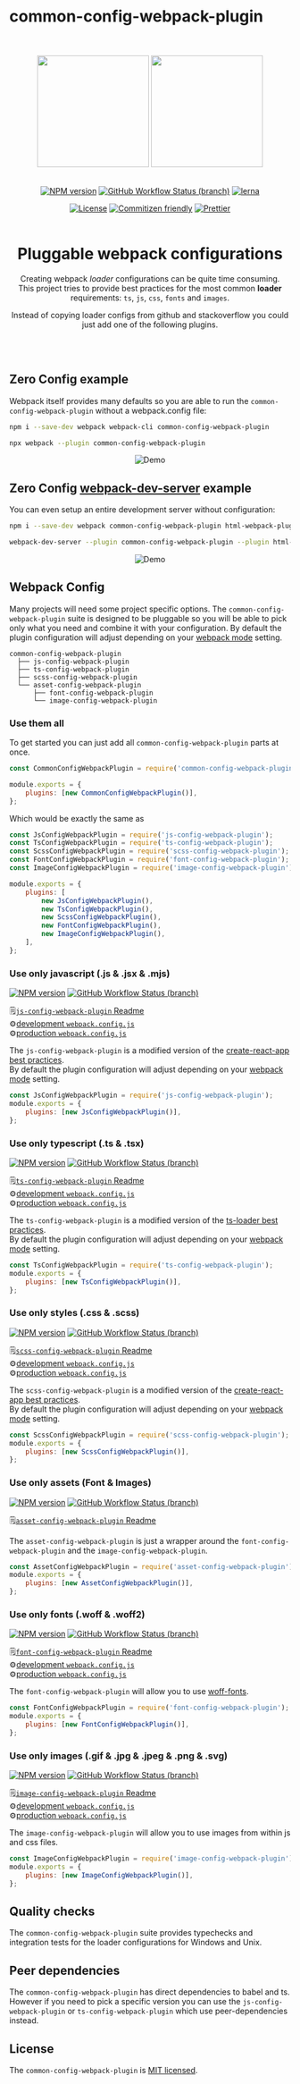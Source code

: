 # common-config-webpack-plugin

<div align="center">
    <br>
    <br>
    <img width="200" height="200" src="https://github.com/namics/webpack-config-plugins/raw/master/logo.png" />
    <img width="200" height="200" src="https://github.com/namics/webpack-config-plugins/raw/master/plug.png" />
    <br>
    <br>

[![NPM version](https://badge.fury.io/js/common-config-webpack-plugin.svg)](https://www.npmjs.com/package/common-config-webpack-plugin)
[![GitHub Workflow Status (branch)](https://img.shields.io/github/workflow/status/namics/webpack-config-plugins/Node.js%20CI/master)](https://github.com/namics/webpack-config-plugins/actions?query=branch%3Amaster)
[![lerna](https://img.shields.io/badge/maintained%20with-lerna-cc00ff.svg)](https://lernajs.io/)

[![License](https://img.shields.io/badge/license-MIT-green.svg)](http://opensource.org/licenses/MIT)
[![Commitizen friendly](https://img.shields.io/badge/commitizen-friendly-brightgreen.svg)](http://commitizen.github.io/cz-cli/)
[![Prettier](https://img.shields.io/badge/Code%20Style-Prettier-green.svg)](https://github.com/prettier/prettier)
<br>
<br>

# Pluggable webpack configurations

Creating webpack _loader_ configurations can be quite time consuming.  
This project tries to provide best practices for the most common **loader** requirements: `ts`, `js`, `css`, `fonts` and `images`.

Instead of copying loader configs from github and stackoverflow you could just add one of the following plugins.

<br>
<br>
</div>

## Zero Config example

Webpack itself provides many defaults so you are able to run the `common-config-webpack-plugin` without a webpack.config file:

```bash
npm i --save-dev webpack webpack-cli common-config-webpack-plugin

npx webpack --plugin common-config-webpack-plugin
```

<div align="center">

![Demo](https://github.com/namics/webpack-config-plugins/raw/master/preview.gif)

</div>


## Zero Config [webpack-dev-server](https://github.com/webpack/webpack-dev-server) example

You can even setup an entire development server without configuration:

```bash
npm i --save-dev webpack common-config-webpack-plugin html-webpack-plugin

webpack-dev-server --plugin common-config-webpack-plugin --plugin html-webpack-plugin
```

<div align="center">

![Demo](https://github.com/namics/webpack-config-plugins/raw/master/preview-dev-server.gif)

</div>



## Webpack Config

Many projects will need some project specific options.  The `common-config-webpack-plugin` suite is designed to be pluggable so you will be able to pick only what you need and combine it with your configuration. By default the plugin configuration will adjust depending on your [webpack mode](https://webpack.js.org/concepts/mode/) setting.

```
common-config-webpack-plugin
  ├── js-config-webpack-plugin
  ├── ts-config-webpack-plugin
  ├── scss-config-webpack-plugin
  └── asset-config-webpack-plugin
      ├── font-config-webpack-plugin
      └── image-config-webpack-plugin
```

### Use them all

To get started you can just add all `common-config-webpack-plugin` parts at once.

```js
const CommonConfigWebpackPlugin = require('common-config-webpack-plugin');

module.exports = {
    plugins: [new CommonConfigWebpackPlugin()],
};
```

Which would be exactly the same as

```js
const JsConfigWebpackPlugin = require('js-config-webpack-plugin');
const TsConfigWebpackPlugin = require('ts-config-webpack-plugin');
const ScssConfigWebpackPlugin = require('scss-config-webpack-plugin');
const FontConfigWebpackPlugin = require('font-config-webpack-plugin');
const ImageConfigWebpackPlugin = require('image-config-webpack-plugin');

module.exports = {
    plugins: [
        new JsConfigWebpackPlugin(),
        new TsConfigWebpackPlugin(),
        new ScssConfigWebpackPlugin(),
        new FontConfigWebpackPlugin(),
        new ImageConfigWebpackPlugin(),
    ],
};
```

### Use only javascript (.js & .jsx & .mjs)

[![NPM version](https://badge.fury.io/js/js-config-webpack-plugin.svg)](https://www.npmjs.com/package/js-config-webpack-plugin)
[![GitHub Workflow Status (branch)](https://img.shields.io/github/workflow/status/namics/webpack-config-plugins/Node.js%20CI/master)](https://github.com/namics/webpack-config-plugins/actions?query=branch%3Amaster)

🗒️[`js-config-webpack-plugin` Readme](https://github.com/namics/webpack-config-plugins/tree/master/packages/js-config-webpack-plugin)  
⚙️[development `webpack.config.js`](https://github.com/namics/webpack-config-plugins/raw/master/packages/js-config-webpack-plugin/config/development.config.js)  
⚙️[production `webpack.config.js`](https://github.com/namics/webpack-config-plugins/raw/master/packages/js-config-webpack-plugin/config/production.config.js)

The `js-config-webpack-plugin` is a modified version of the [create-react-app best practices](https://github.com/facebook/create-react-app/tree/52449c34eedc53e50a2a159d38604ea7df5bd997/packages/react-scripts/config).  
By default the plugin configuration will adjust depending on your [webpack mode](https://webpack.js.org/concepts/mode/) setting.

```js
const JsConfigWebpackPlugin = require('js-config-webpack-plugin');
module.exports = {
    plugins: [new JsConfigWebpackPlugin()],
};
```

### Use only typescript (.ts & .tsx)

[![NPM version](https://badge.fury.io/js/ts-config-webpack-plugin.svg)](https://www.npmjs.com/package/ts-config-webpack-plugin)
[![GitHub Workflow Status (branch)](https://img.shields.io/github/workflow/status/namics/webpack-config-plugins/Node.js%20CI/master)](https://github.com/namics/webpack-config-plugins/actions?query=branch%3Amaster)

🗒️[`ts-config-webpack-plugin` Readme](https://github.com/namics/webpack-config-plugins/tree/master/packages/ts-config-webpack-plugin)  
⚙️[development `webpack.config.js`](https://github.com/namics/webpack-config-plugins/raw/master/packages/ts-config-webpack-plugin/config/development.config.js)  
⚙️[production `webpack.config.js`](https://github.com/namics/webpack-config-plugins/raw/master/packages/ts-config-webpack-plugin/config/production.config.js)

The `ts-config-webpack-plugin` is a modified version of the [ts-loader best practices](https://github.com/TypeStrong/ts-loader/blob/master/examples/thread-loader/webpack.config.js).  
By default the plugin configuration will adjust depending on your [webpack mode](https://webpack.js.org/concepts/mode/) setting.

```js
const TsConfigWebpackPlugin = require('ts-config-webpack-plugin');
module.exports = {
    plugins: [new TsConfigWebpackPlugin()],
};
```

### Use only styles (.css & .scss)

[![NPM version](https://badge.fury.io/js/scss-config-webpack-plugin.svg)](https://www.npmjs.com/package/scss-config-webpack-plugin)
[![GitHub Workflow Status (branch)](https://img.shields.io/github/workflow/status/namics/webpack-config-plugins/Node.js%20CI/master)](https://github.com/namics/webpack-config-plugins/actions?query=branch%3Amaster)

🗒️[`scss-config-webpack-plugin` Readme](https://github.com/namics/webpack-config-plugins/tree/master/packages/scss-config-webpack-plugin)  
⚙️[development `webpack.config.js`](https://github.com/namics/webpack-config-plugins/raw/master/packages/scss-config-webpack-plugin/config/development.config.js)  
⚙️[production `webpack.config.js`](https://github.com/namics/webpack-config-plugins/raw/master/packages/scss-config-webpack-plugin/config/production.config.js)

The `scss-config-webpack-plugin` is a modified version of the [create-react-app best practices](https://github.com/facebook/create-react-app/tree/52449c34eedc53e50a2a159d38604ea7df5bd997/packages/react-scripts/config).  
By default the plugin configuration will adjust depending on your [webpack mode](https://webpack.js.org/concepts/mode/) setting.

```js
const ScssConfigWebpackPlugin = require('scss-config-webpack-plugin');
module.exports = {
    plugins: [new ScssConfigWebpackPlugin()],
};
```

### Use only assets (Font & Images)

[![NPM version](https://badge.fury.io/js/asset-config-webpack-plugin.svg)](https://www.npmjs.com/package/asset-config-webpack-plugin)
[![GitHub Workflow Status (branch)](https://img.shields.io/github/workflow/status/namics/webpack-config-plugins/Node.js%20CI/master)](https://github.com/namics/webpack-config-plugins/actions?query=branch%3Amaster)

🗒️[`asset-config-webpack-plugin` Readme](https://github.com/namics/webpack-config-plugins/tree/master/packages/asset-config-webpack-plugin)

The `asset-config-webpack-plugin` is just a wrapper around the `font-config-webpack-plugin` and the `image-config-webpack-plugin`.

```js
const AssetConfigWebpackPlugin = require('asset-config-webpack-plugin');
module.exports = {
    plugins: [new AssetConfigWebpackPlugin()],
};
```

### Use only fonts (.woff & .woff2)

[![NPM version](https://badge.fury.io/js/font-config-webpack-plugin.svg)](https://www.npmjs.com/package/font-config-webpack-plugin)
[![GitHub Workflow Status (branch)](https://img.shields.io/github/workflow/status/namics/webpack-config-plugins/Node.js%20CI/master)](https://github.com/namics/webpack-config-plugins/actions?query=branch%3Amaster)

🗒️[`font-config-webpack-plugin` Readme](https://github.com/namics/webpack-config-plugins/tree/master/packages/font-config-webpack-plugin)  
⚙️[development `webpack.config.js`](https://github.com/namics/webpack-config-plugins/raw/master/packages/font-config-webpack-plugin/config/development.config.js)  
⚙️[production `webpack.config.js`](https://github.com/namics/webpack-config-plugins/raw/master/packages/font-config-webpack-plugin/config/production.config.js)

The `font-config-webpack-plugin` will allow you to use [woff-fonts](https://caniuse.com/#feat=woff).

```js
const FontConfigWebpackPlugin = require('font-config-webpack-plugin');
module.exports = {
    plugins: [new FontConfigWebpackPlugin()],
};
```

### Use only images (.gif & .jpg & .jpeg & .png & .svg)

[![NPM version](https://badge.fury.io/js/image-config-webpack-plugin.svg)](https://www.npmjs.com/package/image-config-webpack-plugin)
[![GitHub Workflow Status (branch)](https://img.shields.io/github/workflow/status/namics/webpack-config-plugins/Node.js%20CI/master)](https://github.com/namics/webpack-config-plugins/actions?query=branch%3Amaster)

🗒️[`image-config-webpack-plugin` Readme](https://github.com/namics/webpack-config-plugins/tree/master/packages/image-config-webpack-plugin)  
⚙️[development `webpack.config.js`](https://github.com/namics/webpack-config-plugins/raw/master/packages/image-config-webpack-plugin/config/development.config.js)  
⚙️[production `webpack.config.js`](https://github.com/namics/webpack-config-plugins/raw/master/packages/image-config-webpack-plugin/config/production.config.js)

The `image-config-webpack-plugin` will allow you to use images from within js and css files.

```js
const ImageConfigWebpackPlugin = require('image-config-webpack-plugin');
module.exports = {
    plugins: [new ImageConfigWebpackPlugin()],
};
```

## Quality checks

The `common-config-webpack-plugin` suite provides typechecks and integration tests for the loader configurations for Windows and Unix.

## Peer dependencies

The `common-config-webpack-plugin` has direct dependencies to babel and ts.  
However if you need to pick a specific version you can use the `js-config-webpack-plugin` or `ts-config-webpack-plugin` which use peer-dependencies instead.

## License

The `common-config-webpack-plugin` is [MIT licensed](./LICENSE).
